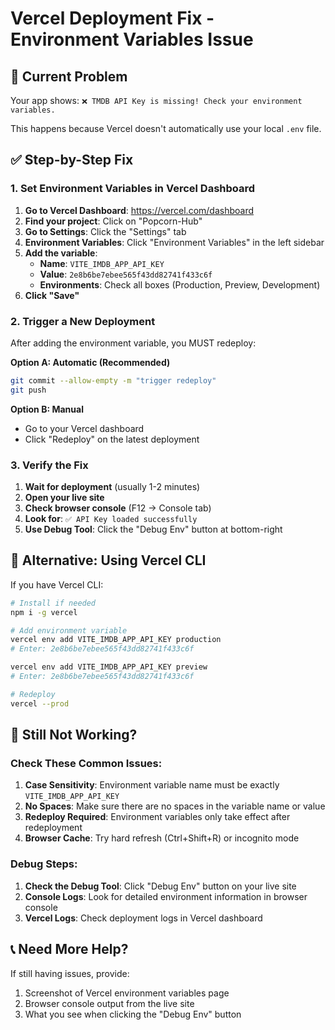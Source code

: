 # Vercel Deployment Fix - Environment Variables Issue

## 🚨 Current Problem
Your app shows: `❌ TMDB API Key is missing! Check your environment variables.`

This happens because Vercel doesn't automatically use your local `.env` file.

## ✅ Step-by-Step Fix

### 1. Set Environment Variables in Vercel Dashboard

1. **Go to Vercel Dashboard**: https://vercel.com/dashboard
2. **Find your project**: Click on "Popcorn-Hub"
3. **Go to Settings**: Click the "Settings" tab
4. **Environment Variables**: Click "Environment Variables" in the left sidebar
5. **Add the variable**:
   - **Name**: `VITE_IMDB_APP_API_KEY`
   - **Value**: `2e8b6be7ebee565f43dd82741f433c6f`
   - **Environments**: Check all boxes (Production, Preview, Development)
6. **Click "Save"**

### 2. Trigger a New Deployment

After adding the environment variable, you MUST redeploy:

**Option A: Automatic (Recommended)**
```bash
git commit --allow-empty -m "trigger redeploy"
git push
```

**Option B: Manual**
- Go to your Vercel dashboard
- Click "Redeploy" on the latest deployment

### 3. Verify the Fix

1. **Wait for deployment** (usually 1-2 minutes)
2. **Open your live site**
3. **Check browser console** (F12 → Console tab)
4. **Look for**: `✅ API Key loaded successfully`
5. **Use Debug Tool**: Click the "Debug Env" button at bottom-right

## 🔧 Alternative: Using Vercel CLI

If you have Vercel CLI:
```bash
# Install if needed
npm i -g vercel

# Add environment variable
vercel env add VITE_IMDB_APP_API_KEY production
# Enter: 2e8b6be7ebee565f43dd82741f433c6f

vercel env add VITE_IMDB_APP_API_KEY preview  
# Enter: 2e8b6be7ebee565f43dd82741f433c6f

# Redeploy
vercel --prod
```

## 🐛 Still Not Working?

### Check These Common Issues:

1. **Case Sensitivity**: Environment variable name must be exactly `VITE_IMDB_APP_API_KEY`
2. **No Spaces**: Make sure there are no spaces in the variable name or value
3. **Redeploy Required**: Environment variables only take effect after redeployment
4. **Browser Cache**: Try hard refresh (Ctrl+Shift+R) or incognito mode

### Debug Steps:

1. **Check the Debug Tool**: Click "Debug Env" button on your live site
2. **Console Logs**: Look for detailed environment information in browser console
3. **Vercel Logs**: Check deployment logs in Vercel dashboard

## 📞 Need More Help?

If still having issues, provide:
1. Screenshot of Vercel environment variables page
2. Browser console output from the live site
3. What you see when clicking the "Debug Env" button
